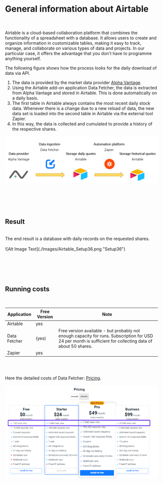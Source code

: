 # General information about Airtable
<br><br>
Airtable is a cloud-based collaboration platform that combines the functionality of a spreadsheet with a database. It allows users to create and organize information in customizable tables, making it easy to track, manage, and collaborate on various types of data and projects. In our particular case, it offers the advantage that you don't have to programme anything yourself.

The following figure shows how the process looks for the daily download of data via API.

1. The data is provided by the market data provider [Alpha Vantage](../00-Alpha_Vantage).
2. Using the Airtable add-on application Data Fetcher, the data is extracted from Alpha Vantage and stored in Airtable. This is done automatically on a daily basis.  
3. The first table in Airtable always contains the most recent daily stock data. Whenever there is a change due to a new reload of data, the new data set is loaded into the second table in Airtable via the external tool Zapier.
4. In this way, the data is collected and cumulated to provide a history of the respective shares. 

![Alt Image Text](./Images/Airtable_dataflow1.png "Dataflow")
  
<br><br><br><br>

## Result
<br>
The end result is a database with daily records on the requested shares. 
<br><br>
![Alt Image Text](./Images/Airtable_Setup36.png "Setup36")

<br><br><br><br>

## Running costs
<br>

| Application  | Free Version  | Note          |
|-----------   |---------------|---------------|
| Airtable     | yes           |  |
| Data Fetcher | (yes)         | Free version available - but probably not enough capacity for runs. Subscription for USD 24 per month is sufficient for collecting data of about 50 shares.        |
| Zapier       | yes           |           |

<br><br>

Here the detailed costs of Data Fetcher: [Pricing](https://datafetcher.com/).  
<br>
![Alt Image Text](./Images/Airtable_Setup9.png "Setup9")
